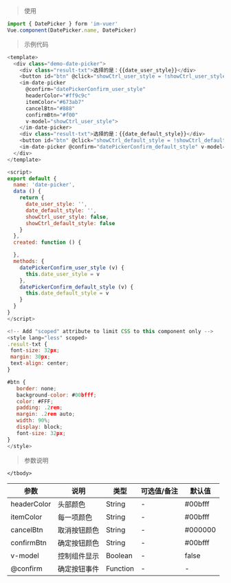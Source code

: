 > 使用

```js
import { DatePicker } form 'im-vuer'
Vue.component(DatePicker.name, DatePicker)
```

> 示例代码

```js
<template>
  <div class="demo-date-picker">
    <div class="result-txt">选择的是：{{date_user_style}}</div>
    <button id="btn" @click="showCtrl_user_style = !showCtrl_user_style">自定义颜色</button>
    <im-date-picker
      @confirm="datePickerConfirm_user_style"
      headerColor="#ff9c9c"
      itemColor="#673ab7"
      cancelBtn="#888"
      confirmBtn="#f00"
      v-model="showCtrl_user_style">
    </im-date-picker>
    <div class="result-txt">选择的是：{{date_default_style}}</div>
    <button id="btn" @click="showCtrl_default_style = !showCtrl_default_style">默认颜色</button>
    <im-date-picker @confirm="datePickerConfirm_default_style" v-model="showCtrl_default_style"></im-date-picker>
  </div>
</template>

<script>
export default {
  name: 'date-picker',
  data () {
    return {
      date_user_style: '',
      date_default_style: '',
      showCtrl_user_style: false,
      showCtrl_default_style: false
    }
  },
  created: function () {

  },
  methods: {
    datePickerConfirm_user_style (v) {
      this.date_user_style = v
    },
    datePickerConfirm_default_style (v) {
      this.date_default_style = v
    }
  }
}
</script>

<!-- Add "scoped" attribute to limit CSS to this component only -->
<style lang="less" scoped>
.result-txt {
 font-size: 32px;
 margin: 30px;
 text-align: center;
}

#btn {
   border: none;
   background-color: #00bfff;
   color: #FFF;
   padding: .2rem;
   margin: .2rem auto;
   width: 90%;
   display: block;
   font-size: 32px;
}
</style>

```
> 参数说明
<div>
  <table>
    <thead>
      <tr>
        <th>参数</th> 
        <th>说明</th> 
        <th>类型</th> 
        <th>可选值/备注</th> 
        <th>默认值</th>
      </tr>
    </thead> 
    <tbody>
      <tr>
        <td>headerColor</td> 
        <td>头部颜色</td> 
        <td>String</td> 
        <td>-</td> 
        <td>#00bfff</td>
      </tr>
      <tr>
        <td>itemColor</td> 
        <td>每一项颜色</td> 
        <td>String</td> 
        <td>-</td> 
        <td>#00bfff</td>
      </tr>
      <tr>
        <td>cancelBtn</td> 
        <td>取消按钮颜色</td> 
        <td>String</td> 
        <td>-</td> 
        <td>#000000</td>
      </tr>
      <tr>
        <td>confirmBtn</td> 
        <td>确定按钮颜色</td> 
        <td>String</td> 
        <td>-</td> 
        <td>#00bfff</td>
      </tr>
      <tr>
        <td>v-model</td> 
        <td>控制组件显示</td> 
        <td>Boolean</td> 
        <td>-</td> 
        <td>false</td>
      </tr>
      <tr>
        <td>@confirm</td> 
        <td>确定按钮事件</td> 
        <td>Function</td> 
        <td>-</td> 
        <td>-</td>
      </tr>
      
    </tbody>
  </table>
</div>
